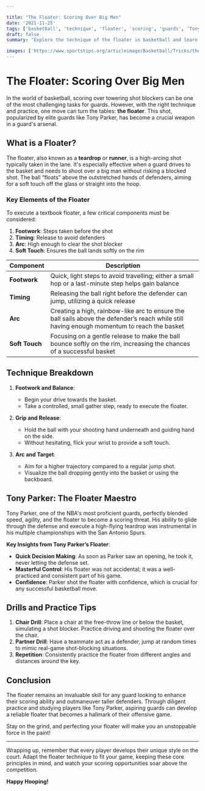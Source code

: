```yaml
---

title: "The Floater: Scoring Over Big Men"
date: '2021-11-25'
tags: ['basketball', 'technique', 'floater', 'scoring', 'guards', 'Tony Parker', 'shot blockers', 'skills', 'tips', 'coaching']
draft: false
summary: "Explore the technique of the floater in basketball and learn how guards like Tony Parker mastered this move to score over taller defenders."

images: ['https://www.sportstips.org/articleimage/Basketball/Tricks/the_floater_scoring_over_big_men.webp']
---
```


# The Floater: Scoring Over Big Men

In the world of basketball, scoring over towering shot blockers can be one of the most challenging tasks for guards. However, with the right technique and practice, one move can turn the tables: **the floater**. This shot, popularized by elite guards like Tony Parker, has become a crucial weapon in a guard's arsenal.

## What is a Floater?

The floater, also known as a **teardrop** or **runner**, is a high-arcing shot typically taken in the lane. It's especially effective when a guard drives to the basket and needs to shoot over a big man without risking a blocked shot. The ball “floats” above the outstretched hands of defenders, aiming for a soft touch off the glass or straight into the hoop.

### Key Elements of the Floater

To execute a textbook floater, a few critical components must be considered:
1. **Footwork**: Steps taken before the shot
2. **Timing**: Release to avoid defenders
3. **Arc**: High enough to clear the shot blocker
4. **Soft Touch**: Ensures the ball lands softly on the rim

| **Component**    | **Description**                                                                                                                                 |
|------------------|-------------------------------------------------------------------------------------------------------------------------------------------------|
| **Footwork**     | Quick, light steps to avoid travelling; either a small hop or a last-minute step helps gain balance                                             |
| **Timing**       | Releasing the ball right before the defender can jump, utilizing a quick release                                                                |
| **Arc**          | Creating a high, rainbow-like arc to ensure the ball sails above the defender’s reach while still having enough momentum to reach the basket    |
| **Soft Touch**   | Focusing on a gentle release to make the ball bounce softly on the rim, increasing the chances of a successful basket                          |

## Technique Breakdown

1. **Footwork and Balance**:
   - Begin your drive towards the basket.
   - Take a controlled, small gather step, ready to execute the floater.

2. **Grip and Release**:
   - Hold the ball with your shooting hand underneath and guiding hand on the side.
   - Without hesitating, flick your wrist to provide a soft touch.

3. **Arc and Target**:
   - Aim for a higher trajectory compared to a regular jump shot.
   - Visualize the ball dropping gently into the basket or using the backboard.

## Tony Parker: The Floater Maestro

Tony Parker, one of the NBA's most proficient guards, perfectly blended speed, agility, and the floater to become a scoring threat. His ability to glide through the defense and execute a high-flying teardrop was instrumental in his multiple championships with the San Antonio Spurs.

**Key Insights from Tony Parker’s Floater**:
- **Quick Decision Making**: As soon as Parker saw an opening, he took it, never letting the defense set.
- **Masterful Control**: His floater was not accidental; it was a well-practiced and consistent part of his game.
- **Confidence**: Parker shot the floater with confidence, which is crucial for any successful basketball move.

## Drills and Practice Tips

1. **Chair Drill**: Place a chair at the free-throw line or below the basket, simulating a shot blocker. Practice driving and shooting the floater over the chair.
2. **Partner Drill**: Have a teammate act as a defender, jump at random times to mimic real-game shot-blocking situations.
3. **Repetition**: Consistently practice the floater from different angles and distances around the key.

## Conclusion

The floater remains an invaluable skill for any guard looking to enhance their scoring ability and outmaneuver taller defenders. Through diligent practice and studying players like Tony Parker, aspiring guards can develop a reliable floater that becomes a hallmark of their offensive game.

Stay on the grind, and perfecting your floater will make you an unstoppable force in the paint!

---

Wrapping up, remember that every player develops their unique style on the court. Adapt the floater technique to fit your game, keeping these core principles in mind, and watch your scoring opportunities soar above the competition.

**Happy Hooping!**
```